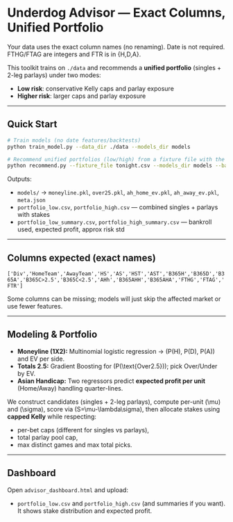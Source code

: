 # Underdog Advisor — Exact Columns, Unified Portfolio

Your data uses the exact column names (no renaming). Date is not required. FTHG/FTAG are integers and FTR is in {H,D,A}.

This toolkit trains on `./data` and recommends a **unified portfolio** (singles + 2-leg parlays) under two modes:
- **Low risk**: conservative Kelly caps and parlay exposure
- **Higher risk**: larger caps and parlay exposure

---

## Quick Start

```bash
# Train models (no date features/backtests)
python train_model.py --data_dir ./data --models_dir models

# Recommend unified portfolios (low/high) from a fixture file with the same columns
python recommend.py --fixture_file tonight.csv --models_dir models --bankroll 1000 --max_games 5 --max_picks 8
```

Outputs:
- `models/` → `moneyline.pkl`, `over25.pkl`, `ah_home_ev.pkl`, `ah_away_ev.pkl`, `meta.json`
- `portfolio_low.csv`, `portfolio_high.csv` — combined singles + parlays with stakes
- `portfolio_low_summary.csv`, `portfolio_high_summary.csv` — bankroll used, expected profit, approx risk std

---

## Columns expected (exact names)

`['Div','HomeTeam','AwayTeam','HS','AS','HST','AST','B365H','B365D','B365A','B365C>2.5','B365C<2.5','AHh','B365AHH','B365AHA','FTHG','FTAG','FTR']`

Some columns can be missing; models will just skip the affected market or use fewer features.

---

## Modeling & Portfolio

- **Moneyline (1X2):** Multinomial logistic regression → \(P(H), P(D), P(A)\) and EV per side.
- **Totals 2.5:** Gradient Boosting for \(P(\text{Over2.5})\); pick Over/Under by EV.
- **Asian Handicap:** Two regressors predict **expected profit per unit** (Home/Away) handling quarter-lines.

We construct candidates (singles + 2-leg parlays), compute per-unit \(\mu\) and \(\sigma\), score via \(S=\mu-\lambda\sigma\), then allocate stakes using **capped Kelly** while respecting:
- per-bet caps (different for singles vs parlays),
- total parlay pool cap,
- max distinct games and max total picks.

---

## Dashboard

Open `advisor_dashboard.html` and upload:
- `portfolio_low.csv` and `portfolio_high.csv` (and summaries if you want). It shows stake distribution and expected profit.
